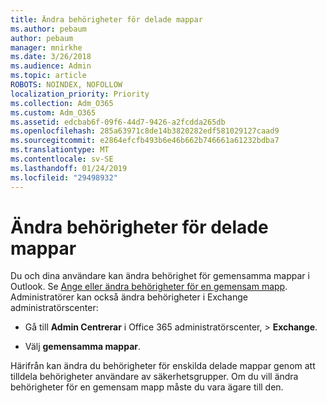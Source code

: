 ```yaml
---
title: Ändra behörigheter för delade mappar
ms.author: pebaum
author: pebaum
manager: mnirkhe
ms.date: 3/26/2018
ms.audience: Admin
ms.topic: article
ROBOTS: NOINDEX, NOFOLLOW
localization_priority: Priority
ms.collection: Adm_O365
ms.custom: Adm_O365
ms.assetid: edcbab6f-09f6-44d7-9426-a2fcdda265db
ms.openlocfilehash: 285a63971c8de14b3820282edf581029127caad9
ms.sourcegitcommit: e2864efcfb493b6e46b662b746661a61232bdba7
ms.translationtype: MT
ms.contentlocale: sv-SE
ms.lasthandoff: 01/24/2019
ms.locfileid: "29498932"
---
```

# <a name="changing-public-folder-permissions"></a>Ändra behörigheter för delade mappar

Du och dina användare kan ändra behörighet för gemensamma mappar i Outlook. Se [Ange eller ändra behörigheter för en gemensam mapp](https://support.office.com/en-us/article/set-or-change-permissions-for-a-public-folder-b2e0440c-7873-48ec-9ff2-b1a20b723005). Administratörer kan också ändra behörigheter i Exchange administratörscenter:
  
- Gå till **Admin Centrerar** i Office 365 administratörscenter, \> **Exchange**.
    
- Välj **gemensamma mappar**.
    
Härifrån kan ändra du behörigheter för enskilda delade mappar genom att tilldela behörigheter användare av säkerhetsgrupper. Om du vill ändra behörigheter för en gemensam mapp måste du vara ägare till den.
  

